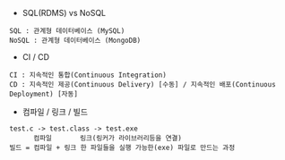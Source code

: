 * SQL(RDMS) vs NoSQL
```
SQL : 관계형 데이터베이스 (MySQL)
NoSQL : 관계형 데이터베이스 (MongoDB)
```
* CI / CD
```
CI : 지속적인 통합(Continuous Integration)
CD : 지속적인 제공(Continuous Delivery) [수동] / 지속적인 배포(Continuous Deployment) [자동] 
```
* 컴파일 / 링크 / 빌드
```
test.c -> test.class -> test.exe
      컴파일       링크(링커가 라이브러리등을 연결)
빌드 = 컴파일 + 링크 한 파일들을 실행 가능한(exe) 파일로 만드는 과정
```
